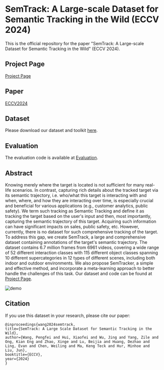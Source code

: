 # SemTrack: A Large-scale Dataset for Semantic Tracking in the Wild (ECCV 2024)


This is the official repository for the paper "SemTrack: A Large-scale Dataset for Semantic Tracking in the Wild" (ECCV 2024).

## Project Page
[Project Page](https://sutdcv.github.io/SemTrack/)

## Paper
[ECCV2024](https://www.ecva.net/papers/eccv_2024/papers_ECCV/html/3555_ECCV_2024_paper.php)

## Dataset
Please download our dataset and toolkit [here](https://forms.gle/GsvB5EwZkJdUjA9Q8).

## Evaluation
The evaluation code is available at [Evaluation](https://github.com/sutdcv/SemTrack/tree/eval).

## Abstract
Knowing merely where the target is located is not sufficient for many real-life scenarios. In contrast, capturing rich details about the tracked target via its semantic trajectory, i.e. who/what this target is interacting with and when, where, and how they are interacting over time, is especially crucial and beneficial for various applications (e.g., customer analytics, public safety). We term such tracking as Semantic Tracking and define it as tracking the target based on the user's input and then, most importantly, capturing the semantic trajectory of this target. Acquiring such information can have significant impacts on sales, public safety, etc. However, currently, there is no dataset for such comprehensive tracking of the target. To address this gap, we create SemTrack, a large and comprehensive dataset containing annotations of the target's semantic trajectory. The dataset contains 6.7 million frames from 6961 videos, covering a wide range of 52 different interaction classes with 115 different object classes spanning 10 different supercategories in 12 types of different scenes, including both indoor and outdoor environments. We also propose SemTracker, a simple and effective method, and incorporate a meta-learning approach to better handle the challenges of this task. Our dataset and code can be found at [Project Page](https://sutdcv.github.io/SemTrack/).

![demo](image/Teaser-SemTrack.png "Teaser-SemTrack")

## Citation
If you use this dataset in your research, please cite our paper:
```
@inproceedings{wang2024semtrack,
title={SemTrack: A Large Scale Dataset for Semantic Tracking in the Wild},
author={Wang, Pengfei and Hui, Xiaofei and Wu, Jing and Yang, Zile and Ong, Kian Eng and Zhao, Xinge and Lu, Beijia and Huang, Dezhao and Ling, Evan and Chen, Weiling and Ma, Keng Teck and Hur, Minhoe and Liu, Jun},
booktitle={ECCV},
year={2024}
}
```

